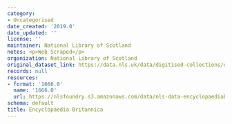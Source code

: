 ```yaml
---
category:
- Uncategorised
date_created: '2019.0'
date_updated: ''
license: ''
maintainer: National Library of Scotland
notes: <p>Web Scraped</p>
organization: National Library of Scotland
original_dataset_link: https://data.nls.uk/data/digitised-collections/encyclopaedia-britannica/
records: null
resources:
- format: '1666.0'
  name: '1666.0'
  url: https://nlsfoundry.s3.amazonaws.com/data/nls-data-encyclopaediaBritannica.zip
schema: default
title: Encyclopaedia Britannica
---
```

